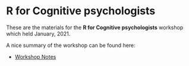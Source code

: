 

# R for Cognitive psychologists


These are the materials for the **R for Cognitive psychologists** workshop which held January, 2021.

A nice summary of the workshop can be found here:


- [Workshop Notes](https://omidghasemi21.github.io/CourseraHTML/site/assignments/module2-solution/index.html)



